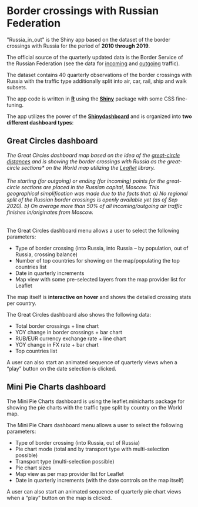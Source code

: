# Border crossings with Russian Federation 
"Russia_in_out" is the Shiny app based on the dataset of the border crossings with Russia for the period of **2010 through 2019**.

The official source of the quarterly updated data is the Border Service of the Russian Federation (see the data for [incoming](https://fedstat.ru/indicator/38479) and [outgoing](https://fedstat.ru/indicator/38479) traffic).

The dataset contains 40 quarterly observations of the border crossings with Russia with the traffic type additionally split into air, car, rail, ship and walk subsets.

The app code is written in **[R](https://www.r-project.org/about.html)** using the **[Shiny](https://shiny.rstudio.com/)** package with some CSS fine-tuning.

The app utilizes the power of the **[Shinydashboard](http://rstudio.github.io/shinydashboard/index.html)** and is organized into **two different dashboard types**:

## **Great Circles dashboard**

_The Great Circles dashboard map based on the idea of the [great-circle distances](https://en.wikipedia.org/wiki/Great-circle_distance) and is showing the border crossings with Russia as the great-circle sections* on the World map utilizing the [Leaflet](https://leafletjs.com/) library._

###### _The starting (for outgoing) or ending (for incoming) points for the great-circle sections are placed in the Russian capital, Moscow. This geographical simplification was made due to the facts that: a) No regional split of the Russian border crossings is openly available yet (as of Sep 2020). b) On average more than 50% of all incoming/outgoing air traffic finishes in/originates from Moscow._

The Great Circles dashboard menu allows a user to select the following parameters:

* Type of border crossing (into Russia, into Russia – by population, out of Russia, crossing balance)
* Number of top countries for showing on the map/populating the top countries list
* Date in quarterly increments
* Map view with some pre-selected layers from the map provider list for Leaflet

The map itself is **interactive on hover** and shows the detailed crossing stats per country.

The Great Circles dashboard also shows the following data:

* Total border crossings + line chart
* YOY change in border crossings + bar chart
* RUB/EUR currency exchange rate + line chart
* YOY change in FX rate + bar chart
* Top countries list

A user can also start an animated sequence of quarterly views when a “play” button on the date selection is clicked.

## Mini Pie Charts dashboard

The Mini Pie Charts dashboard is using the leaflet.minicharts package for showing the pie charts with the traffic type split by country on the World map.

The Mini Pie Chars dashboard menu allows a user to select the following parameters:

* Type of border crossing (into Russia, out of Russia)
* Pie chart mode (total and by transport type with multi-selection possible)
* Transport type (multi-selection possible)
* Pie chart sizes
* Map view as per map provider list for Leaflet
* Date in quarterly increments (with the date controls on the map itself)

A user can also start an animated sequence of quarterly pie chart views when a “play” button on the map is clicked.
